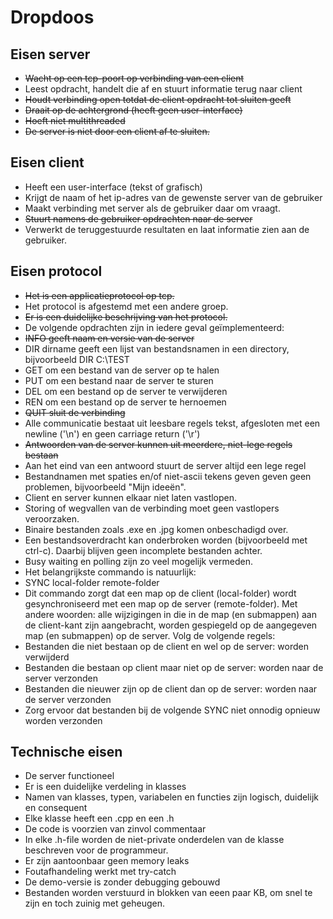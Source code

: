 Dropdoos
========


Eisen server
--------

* ~~Wacht op een tcp-poort op verbinding van een client~~
* Leest opdracht, handelt die af en stuurt informatie terug naar client
* ~~Houdt verbinding open totdat de client opdracht tot sluiten geeft~~
* ~~Draait op de achtergrond (heeft geen user-interface)~~
* ~~Hoeft niet multithreaded~~
* ~~De server is niet door een client af te sluiten.~~



Eisen client
--------

* Heeft een user-interface (tekst of grafisch)
* Krijgt de naam of het ip-adres van de gewenste server van de gebruiker
* Maakt verbinding met server als de gebruiker daar om vraagt.
* ~~Stuurt namens de gebruiker opdrachten naar de server~~
* Verwerkt de teruggestuurde resultaten en laat informatie zien aan de gebruiker.

Eisen protocol
--------
* ~~Het is een applicatieprotocol op tcp.~~
* Het protocol is afgestemd met een andere groep.
* ~~Er is een duidelijke beschrijving van het protocol.~~
* De volgende opdrachten zijn in iedere geval geïmplementeerd:
* ~~INFO geeft naam en versie van de server~~
* DIR dirname geeft een lijst van bestandsnamen in een directory, bijvoorbeeld DIR C:\TEST
* GET om een bestand van de server op te halen
* PUT om een bestand naar de server te sturen
* DEL om een bestand op de server te verwijderen
* REN om een bestand op de server te hernoemen
* ~~QUIT sluit de verbinding~~
* Alle communicatie bestaat uit leesbare regels tekst, afgesloten met een newline ('\n') en geen carriage return ('\r')
* ~~Antwoorden van de server kunnen uit meerdere, niet-lege regels bestaan~~
* Aan het eind van een antwoord stuurt de server altijd een lege regel
* Bestandnamen met spaties en/of niet-ascii tekens geven geven geen problemen, bijvoorbeeld "Mijn ideeën".
* Client en server kunnen elkaar niet laten vastlopen.
* Storing of wegvallen van de verbinding moet geen vastlopers veroorzaken.
* Binaire bestanden zoals .exe en .jpg komen onbeschadigd over.
* Een bestandsoverdracht kan onderbroken worden (bijvoorbeeld met ctrl-c). Daarbij blijven geen incomplete bestanden achter.
* Busy waiting en polling zijn zo veel mogelijk vermeden.
* Het belangrijkste commando is natuurlijk:
* SYNC local-folder remote-folder
* Dit commando zorgt dat een map op de client (local-folder) wordt gesynchroniseerd met een map op de server (remote-folder). Met andere woorden: alle wijzigingen in die in de map (en submappen) aan de client-kant zijn aangebracht, worden gespiegeld op de aangegeven map (en submappen) op de server. Volg de volgende regels:
* Bestanden die niet bestaan op de client en wel op de server: worden verwijderd
* Bestanden die bestaan op client maar niet op de server: worden naar de server verzonden
* Bestanden die nieuwer zijn op de client dan op de server: worden naar de server verzonden
* Zorg ervoor dat bestanden bij de volgende SYNC niet onnodig opnieuw worden verzonden

Technische eisen
--------

* De server functioneel
* Er is een duidelijke verdeling in klasses
* Namen van klasses, typen, variabelen en functies zijn logisch, duidelijk en consequent
* Elke klasse heeft een .cpp en een .h
* De code is voorzien van zinvol commentaar
* In elke .h-file worden de niet-private onderdelen van de klasse beschreven voor de programmeur.
* Er zijn aantoonbaar geen memory leaks
* Foutafhandeling werkt met try-catch
* De demo-versie is zonder debugging gebouwd
* Bestanden worden verstuurd in blokken van eeen paar KB, om snel te zijn en toch zuinig met geheugen.
